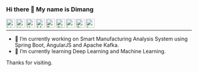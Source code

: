 ### Hi there 👋 My name is Dimang

<a href="https://kr.linkedin.com/in/dimangchhol">
  <img align="left" alt="Linkedin Icon" width="24px" src="https://cdn.jsdelivr.net/npm/simple-icons@3.12.2/icons/linkedin.svg" />
</a>
<a href="https://www.hackerrank.com/dimang">
  <img align="left" alt="HackerRank Icon" width="24px" src="https://cdn.jsdelivr.net/npm/simple-icons@3.12.2/icons/hackerrank.svg" />
</a>
<a href="https://www.kaggle.com/dimangite">
  <img align="left" alt="Kaggle Icon" width="24px" src="https://cdn.jsdelivr.net/npm/simple-icons@3.12.2/icons/kaggle.svg" />
</a>
<a href="https://medium.com/@dimangchhol">
  <img align="left" alt="Medium Icon" width="24px" src="https://cdn.jsdelivr.net/npm/simple-icons@3.12.2/icons/medium.svg" />
</a>
<a href="https://www.researchgate.net/profile/Dimang-Chhol">
  <img align="left" alt="ResearchGate Icon" width="24px" src="https://cdn.jsdelivr.net/npm/simple-icons@3.12.2/icons/researchgate.svg" />
</a>
<a href="https://github.com/dimangite/">
  <img align="left" alt="Github Icon" width="24px" src="https://cdn.jsdelivr.net/npm/simple-icons@3.12.2/icons/github.svg" />
</a>
<a href="https://leetcode.com/dimangite/">
  <img align="left" alt="LeetCode Icon" width="24px" src="https://cdn.jsdelivr.net/npm/simple-icons@3.12.2/icons/leetcode.svg" />
</a>
<a href="https://stackoverflow.com/users/11760923/dimang">
  <img align="left" alt="Stackoverflow Icon" width="24px" src="https://cdn.jsdelivr.net/npm/simple-icons@3.12.2/icons/stackoverflow.svg" />
</a>
<a href="https://www.freecodecamp.org/dimang">
  <img align="left" alt="freeCodeCamp Icon" width="24px" src="https://cdn.jsdelivr.net/npm/simple-icons@3.12.2/icons/freecodecamp.svg" />
</a>
<br>
<hr>   
                                                                                                                       
                                                                                                                       
- 🔭 I’m currently working on Smart Manufacturing Analysis System using Spring Boot, AngularJS and Apache Kafka.
- 🌱 I’m currently learning Deep Learning and Machine Learning.

Thanks for visiting.
